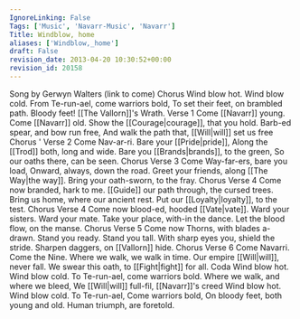 ```yaml
---
IgnoreLinking: False
Tags: ['Music', 'Navarr-Music', 'Navarr']
Title: Windblow, home
aliases: ['Windblow,_home']
draft: False
revision_date: 2013-04-20 10:30:52+00:00
revision_id: 20158
---
```


Song by Gerwyn Walters  (link to come) 
Chorus
Wind blow hot. Wind blow cold.
From Te-run-ael, come warriors bold, 
To set their feet, on brambled path.
Bloody feet! [[The Vallorn]]'s Wrath.
Verse 1
Come [[Navarr]] young. Come [[Navarr]] old.
Show the [[Courage|courage]], that you hold.
Barb-ed spear, and bow run free,
And walk the path that, [[Will|will]] set us free
Chorus
'
Verse 2
Come Nav-ar-ri. Bare your [[Pride|pride]],
Along the [[Trod]] both, long and wide.
Bare you [[Brands|brands]], to the green,
So our oaths there, can be seen.
Chorus
Verse 3
Come Way-far-ers, bare you load,
Onward, always, down the road.
Greet your friends,  along [[The Way|the way]].
Bring your oath-sworn, to the fray.
Chorus
Verse 4
Come now branded, hark to me.
[[Guide]] our path through, the cursed trees.
Bring us home, where our ancient rest.
Put our [[Loyalty|loyalty]], to the test.
Chorus
Verse 4
Come now blood-ed, hooded [[Vate|vate]].
Ward your sisters. Ward your mate.
Take your place, with-in the dance.
Let the blood flow, on the manse.
Chorus
Verse 5
Come now Thorns, with blades a-drawn.
Stand you ready. Stand you tall.
With sharp eyes you, shield the stride.
Sharpen daggers, on [[Vallorn]] hide.
Chorus
Verse 6
Come Navarri. Come the Nine.
Where we walk, we walk in time.
Our empire [[Will|will]], never fall.
We swear this oath, to [[Fight|fight]] for all.
Coda
Wind blow hot. Wind blow cold.
To Te-run-ael, come warriors bold.
Where we walk, and where we bleed,
We [[Will|will]] full-fil,  [[Navarr]]'s creed
Wind blow hot. Wind blow cold.
To Te-run-ael, Come warriors bold,
On bloody feet, both young and old.
Human triumph, are foretold.